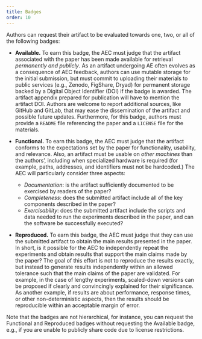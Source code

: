 ```yaml
---
title: Badges
order: 10
---
```


Authors can request their artifact to be evaluated towards one, two, or all of the following badges:

* **Available.** To earn this badge, the AEC must judge that the artifact associated with the paper has been made available for retrieval *permanently and publicly*. As an artifact undergoing AE often evolves as a consequence of AEC feedback, authors can use mutable storage for the initial submission, but must commit to uploading their materials to public services (e.g., Zenodo, FigShare, Dryad) for permanent storage backed by a Digital Object Identifier (DOI) if the badge is awarded. The artifact appendix prepared for publication will have to mention the artifact DOI. Authors are welcome to report additional sources, like GitHub and GitLab, that may ease the dissemination of the artifact and possible future updates. Furthermore, for this badge, authors must provide a `README` file referencing the paper and a `LICENSE` file for the materials.

* **Functional.** To earn this badge, the AEC must judge that the artifact conforms to the expectations set by the paper for functionality, usability, and relevance. Also, an artifact must be usable on *other machines* than the authors’, including when specialized hardware is required (for example, paths, addresses, and identifiers must not be hardcoded.) The AEC will particularly consider three aspects:
	* *Documentation*: is the artifact sufficiently documented to be exercised by readers of the paper?
	* *Completeness*: does the submitted artifact include all of the key components described in the paper?
	* *Exercisability*: does the submitted artifact include the scripts and data needed to run the experiments described in the paper, and can the software be successfully executed?

* **Reproduced.** To earn this badge, the AEC must judge that they can use the submitted artifact to obtain the main results presented in the paper. In short, is it possible for the AEC to independently repeat the experiments and obtain results that support the main claims made by the paper? The goal of this effort is not to reproduce the results exactly, but instead to generate results independently within an allowed tolerance such that the main claims of the paper are validated. For example, in the case of lengthy experiments, scaled-down versions can be proposed if clearly and convincingly explained for their significance. As another example, if results are about performance, response times, or other non-deterministic aspects, then the results should be reproducible within an acceptable margin of error.

Note that the badges are not hierarchical, for instance, you can request the Functional and Reproduced badges without requesting the Available badge, e.g., if you are unable to publicly share code due to license restrictions.

